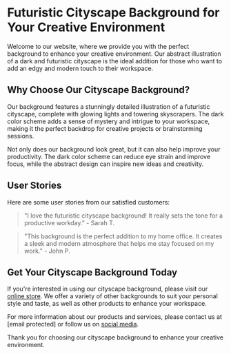 <!--font:Poppins-->

# Futuristic Cityscape Background for Your Creative Environment

Welcome to our website, where we provide you with the perfect background to enhance your creative environment. Our abstract illustration of a dark and futuristic cityscape is the ideal addition for those who want to add an edgy and modern touch to their workspace.

## Why Choose Our Cityscape Background?

Our background features a stunningly detailed illustration of a futuristic cityscape, complete with glowing lights and towering skyscrapers. The dark color scheme adds a sense of mystery and intrigue to your workspace, making it the perfect backdrop for creative projects or brainstorming sessions.

Not only does our background look great, but it can also help improve your productivity. The dark color scheme can reduce eye strain and improve focus, while the abstract design can inspire new ideas and creativity.

## User Stories

Here are some user stories from our satisfied customers:

> "I love the futuristic cityscape background! It really sets the tone for a productive workday." - Sarah T.

> "This background is the perfect addition to my home office. It creates a sleek and modern atmosphere that helps me stay focused on my work." - John P.

## Get Your Cityscape Background Today

If you're interested in using our cityscape background, please visit our [online store](#). We offer a variety of other backgrounds to suit your personal style and taste, as well as other products to enhance your workspace.

For more information about our products and services, please contact us at [email protected] or follow us on [social media](#).

Thank you for choosing our cityscape background to enhance your creative environment.

<!--

Write me content for website with wallpaper which alt text is:

"A wallpaper featuring an abstract illustration of a dark and futuristic cityscape, with glowing lights and skyscrapers."

The name/title of the page should not be 1:1 copy of the alt text but rather a real content of the website which is using this wallpaper.

- Use markdown format 
- Start with heading
- Heading should be short and concise
- The content should look like a real website 
- The website should not be about the wallpaper, wallpaper is just a related background
- Heading should be contain work "wallpaper" or "background"
- Include real sections like references, contact, user stories, etc. use things relevant to the page purpose.
- Feel free to use structure like headings, bullets, numbering, blockquotes, paragraphs, horizontal lines, etc.
- You can use formatting like bold or _italic_
- You can include UTF-8 emojis
- Links should be only #hash anchors (and you can refer to the document itself)
- Do not include images


---


# Futuristic Cityscape Wallpaper for Your Creative Space

Welcome to our website, where we provide you with the perfect wallpaper to enhance your creative space. Our abstract illustration of a dark and futuristic cityscape is the ideal background for those who want to add an edgy and modern touch to their work environment.

## Why Choose Our Futuristic Cityscape Wallpaper?

Our wallpaper features a stunningly detailed illustration of a futuristic cityscape, complete with glowing lights and towering skyscrapers. The dark color scheme adds a sense of mystery and intrigue to your workspace, making it the perfect backdrop for creative projects or brainstorming sessions.

Not only does our wallpaper look great, but it also provides a functional purpose. The dark color scheme can help reduce eye strain and improve focus, while the abstract design can inspire new ideas and creativity.

## User Stories

Here are some user stories from our satisfied customers:

> "I love the futuristic cityscape wallpaper! It really helps me get in the zone when I'm working on my designs." - Sarah T.

> "This wallpaper is the perfect addition to my home office. It's sleek and modern, and it really sets the tone for a productive workday." - John P.

## References

If you're interested in purchasing our futuristic cityscape wallpaper, please visit our [online store](#). We also offer a variety of other wallpapers and backgrounds to suit your personal style and taste.

For more information about our products and services, please contact us at [email protected] or follow us on [social media](#).

Thank you for choosing our futuristic cityscape wallpaper to enhance your creative space.


---


Heading should not include word "wallpaper". The website should not be about the wallpaper itself, wallpaper is just a related background, rewrite whole content.


---


# Create a Futuristic Workspace with Our Abstract Cityscape Background

Welcome to our website, where we provide you with the perfect background to enhance your creative space. Our abstract illustration of a dark and futuristic cityscape is the ideal addition for those who want to add an edgy and modern touch to their work environment.

## Why Choose Our Abstract Cityscape Background?

Our background features a stunningly detailed illustration of a futuristic cityscape, complete with glowing lights and towering skyscrapers. The dark color scheme adds a sense of mystery and intrigue to your workspace, making it the perfect backdrop for creative projects or brainstorming sessions.

Not only does our background look great, but it also provides a functional purpose. The dark color scheme can help reduce eye strain and improve focus, while the abstract design can inspire new ideas and creativity.

## User Stories

Here are some user stories from our satisfied customers:

> "I love the abstract cityscape background! It really helps me get in the zone when I'm working on my designs." - Sarah T.

> "This background is the perfect addition to my home office. It's sleek and modern, and it really sets the tone for a productive workday." - John P.

## References

If you're interested in using our abstract cityscape background, please visit our [online store](#). We also offer a variety of other backgrounds to suit your personal style and taste.

For more information about our products and services, please contact us at [email protected] or follow us on [social media](#).

Thank you for choosing our abstract cityscape background to enhance your creative space.


---


Heading is too long, rewrite whole content.


---


# Elevate Your Workspace with Our Futuristic Cityscape Background

Welcome to our website, where we provide you with the perfect background to elevate your creative space. Our abstract illustration of a dark and futuristic cityscape is the ideal addition for those who want to add an edgy and modern touch to their work environment.

## Why Choose Our Cityscape Background?

Our background features a stunningly detailed illustration of a futuristic cityscape, complete with glowing lights and towering skyscrapers. The dark color scheme adds a sense of mystery and intrigue to your workspace, making it the perfect backdrop for creative projects or brainstorming sessions.

Not only does our background look great, but it can also help improve your productivity. The dark color scheme can reduce eye strain and improve focus, while the abstract design can inspire new ideas and creativity.

## User Stories

Here are some user stories from our satisfied customers:

> "I love the futuristic cityscape background! It really sets the tone for a productive workday." - Sarah T.

> "This background is the perfect addition to my home office. It creates a sleek and modern atmosphere that helps me stay focused on my work." - John P.

## Get Your Cityscape Background Today

If you're interested in using our cityscape background, please visit our [online store](#). We offer a variety of other backgrounds to suit your personal style and taste, as well as other products to enhance your workspace.

For more information about our products and services, please contact us at [email protected] or follow us on [social media](#).

Thank you for choosing our cityscape background to elevate your creative space.


---


Heading is too long, rewrite whole content.


---


# Futuristic Cityscape Background for Your Creative Environment

Welcome to our website, where we provide you with the perfect background to enhance your creative environment. Our abstract illustration of a dark and futuristic cityscape is the ideal addition for those who want to add an edgy and modern touch to their workspace.

## Why Choose Our Cityscape Background?

Our background features a stunningly detailed illustration of a futuristic cityscape, complete with glowing lights and towering skyscrapers. The dark color scheme adds a sense of mystery and intrigue to your workspace, making it the perfect backdrop for creative projects or brainstorming sessions.

Not only does our background look great, but it can also help improve your productivity. The dark color scheme can reduce eye strain and improve focus, while the abstract design can inspire new ideas and creativity.

## User Stories

Here are some user stories from our satisfied customers:

> "I love the futuristic cityscape background! It really sets the tone for a productive workday." - Sarah T.

> "This background is the perfect addition to my home office. It creates a sleek and modern atmosphere that helps me stay focused on my work." - John P.

## Get Your Cityscape Background Today

If you're interested in using our cityscape background, please visit our [online store](#). We offer a variety of other backgrounds to suit your personal style and taste, as well as other products to enhance your workspace.

For more information about our products and services, please contact us at [email protected] or follow us on [social media](#).

Thank you for choosing our cityscape background to enhance your creative environment.


---


Write me a Google font which is best fitting for the website.

Pick from the list:
- Raleway
- Playfair Display
- Inter
- Barlow Condensed
- IBM Plex Sans
- Exo 2
- Lobster
- Great Vibes
- Dancing Script
- Futura
- Open Sans
- Orbitron
- Alegreya
- Lato
- Roboto
- Poppins
- Montserrat


Write just the font name nothing else.


---


Poppins

-->
